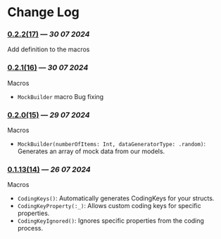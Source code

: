 # Change Log

### [0.2.2(17)](https://github.com/rezojoglidze/RJSwiftMacros/releases/tag/0.2.2) — *30 07 2024*
Add definition to the macros

### [0.2.1(16)](https://github.com/rezojoglidze/RJSwiftMacros/releases/tag/0.2.1) — *30 07 2024*
Macros
- `MockBuilder` macro Bug fixing
  
### [0.2.0(15)](https://github.com/rezojoglidze/RJSwiftMacros/releases/tag/0.2.0) — *29 07 2024*
Macros
- `MockBuilder(numberOfItems: Int, dataGeneratorType: .random)`: Generates an array of mock data from our models.
  
### [0.1.13(14)](https://github.com/rezojoglidze/RJSwiftMacros/releases/tag/0.1.13) — *26 07 2024*
Macros
- `CodingKeys()`: Automatically generates CodingKeys for your structs.
- `CodingKeyProperty(:_)`: Allows custom coding keys for specific properties.
- `CodingKeyIgnored()`: Ignores specific properties from the coding process.
